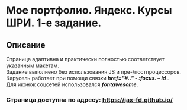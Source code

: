 # Мое портфолио. Яндекс. Курсы ШРИ. 1-е задание.

## Описание

Страница адаптивна и практически полностью соответствует указанным макетам.  
Задание выполнено без использования JS и пре-/постпроцессоров.  
Карусель работает при помощи связки ***href="#.." - :focus. – id*** .  
Для иконок соцсетей использовался ***fontawesome***.  

### Страница доступна по адресу: <https://jax-fd.github.io/>